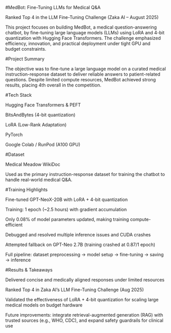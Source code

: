 #MedBot: Fine-Tuning LLMs for Medical Q&A

Ranked Top 4 in the LLM Fine-Tuning Challenge (Zaka AI – August 2025)

This project focuses on building MedBot, a medical question-answering chatbot, by fine-tuning large language models (LLMs) using LoRA and 4-bit quantization with Hugging Face Transformers. The challenge emphasized efficiency, innovation, and practical deployment under tight GPU and budget constraints.

#Project Summary

The objective was to fine-tune a large language model on a curated medical instruction-response dataset to deliver reliable answers to patient-related questions. Despite limited compute resources, MedBot achieved strong results, placing 4th overall in the competition.

#Tech Stack

Hugging Face Transformers & PEFT

BitsAndBytes (4-bit quantization)

LoRA (Low-Rank Adaptation)

PyTorch

Google Colab / RunPod (A100 GPU)

#Dataset

Medical Meadow WikiDoc

Used as the primary instruction-response dataset for training the chatbot to handle real-world medical Q&A.

#Training Highlights

Fine-tuned GPT-NeoX-20B with LoRA + 4-bit quantization

Training: 1 epoch (~2.5 hours) with gradient accumulation

Only 0.08% of model parameters updated, making training compute-efficient

Debugged and resolved multiple inference issues and CUDA crashes

Attempted fallback on GPT-Neo 2.7B (training crashed at 0.87/1 epoch)

Full pipeline: dataset preprocessing → model setup → fine-tuning → saving → inference

#Results & Takeaways

Delivered concise and medically aligned responses under limited resources

Ranked Top 4 in Zaka AI’s LLM Fine-Tuning Challenge (Aug 2025)

Validated the effectiveness of LoRA + 4-bit quantization for scaling large medical models on budget hardware

Future improvements: integrate retrieval-augmented generation (RAG) with trusted sources (e.g., WHO, CDC), and expand safety guardrails for clinical use
